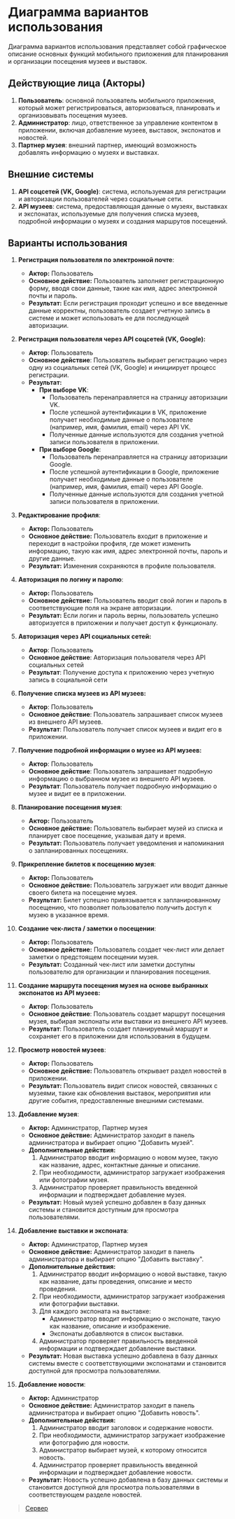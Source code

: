 # Диаграмма вариантов использования

Диаграмма вариантов использования представляет собой графическое описание основных функций мобильного приложения для планирования и организации посещения музеев и выставок.

## Действующие лица (Акторы)

1. **Пользователь**: основной пользователь мобильного приложения, который может регистрироваться, авторизоваться, планировать и организовывать посещения музеев.
2. **Администратор**: лицо, ответственное за управление контентом в приложении, включая добавление музеев, выставок, экспонатов и новостей.
3. **Партнер музея**: внешний партнер, имеющий возможность добавлять информацию о музеях и выставках.

## Внешние системы

1. **API соцсетей (VK, Google)**: система, используемая для регистрации и авторизации пользователей через социальные сети.
2. **API музеев**: система, предоставляющая данные о музеях, выставках и экспонатах, используемые для получения списка музеев, подробной информации о музеях и создания маршрутов посещений.

## Варианты использования

1. **Регистрация пользователя по электронной почте**:
    - **Актор:** Пользователь
    - **Основное действие:** Пользователь заполняет регистрационную форму, вводя свои данные, такие как имя, адрес электронной почты и пароль.
    - **Результат:** Если регистрация проходит успешно и все введенные данные корректны, пользователь создает учетную запись в системе и может использовать ее для последующей авторизации.

2. **Регистрация пользователя через API соцсетей (VK, Google):**

   - **Актор**: Пользователь
   - **Основное действие**: Пользователь выбирает регистрацию через одну из социальных сетей (VK, Google) и инициирует процесс регистрации.
   - **Результат:**
     - **При выборе VK**:
       - Пользователь перенаправляется на страницу авторизации VK.
       - После успешной аутентификации в VK, приложение получает необходимые данные о пользователе (например, имя, фамилия, email) через API VK.
       - Полученные данные используются для создания учетной записи пользователя в приложении.
     - **При выборе Google**:
       - Пользователь перенаправляется на страницу авторизации Google.
       - После успешной аутентификации в Google, приложение получает необходимые данные о пользователе (например, имя, фамилия, email) через API Google.
       - Полученные данные используются для создания учетной записи пользователя в приложении.

3. **Редактирование профиля**:
    - **Актор:** Пользователь
    - **Основное действие:** Пользователь входит в приложение и переходит в настройки профиля, где может изменить информацию, такую как имя, адрес электронной почты, пароль и другие данные.
    - **Результат:** Изменения сохраняются в профиле пользователя.

4. **Авторизация по логину и паролю**:
    - **Актор:** Пользователь
    - **Основное действие:** Пользователь вводит свой логин и пароль в соответствующие поля на экране авторизации.
    - **Результат:** Если логин и пароль верны, пользователь успешно авторизуется в приложении и получает доступ к функционалу.

5. **Авторизация через API социальных сетей:**
   - **Актор**: Пользователь
   - **Основное действие**: Авторизация пользователя через API социальных сетей
   - **Результат**: Получение доступа к приложению через учетную запись в социальной сети

6. **Получение списка музеев из API музеев:**
   - **Актор**: Пользователь
   - **Основное действие**: Пользователь запрашивает список музеев из внешнего API музеев.
   - **Результат**: Пользователь получает список музеев и видит его в приложении.

7. **Получение подробной информации о музее из API музеев:**
   - **Актор**: Пользователь
   - **Основное действие**: Пользователь запрашивает подробную информацию о выбранном музее из внешнего API музеев.
   - **Результат**: Пользователь получает подробную информацию о музее и видит ее в приложении.

8. **Планирование посещения музея**:
    - **Актор:** Пользователь
    - **Основное действие:** Пользователь выбирает музей из списка и планирует свое посещение, указывая дату и время.
    - **Результат:** Пользователь получает уведомления и напоминания о запланированных посещениях.

9. **Прикрепление билетов к посещению музея**:
    - **Актор:** Пользователь
    - **Основное действие:** Пользователь загружает или вводит данные своего билета на посещение музея.
    - **Результат:** Билет успешно привязывается к запланированному посещению, что позволяет пользователю получить доступ к музею в указанное время.

10. **Создание чек-листа / заметки о посещении**:
     - **Актор:** Пользователь
     - **Основное действие:** Пользователь создает чек-лист или делает заметки о предстоящем посещении музея.
     - **Результат:** Созданный чек-лист или заметки доступны пользователю для организации и планирования посещения.

11. **Создание маршрута посещения музея на основе выбранных экспонатов из API музеев:**
    - **Актор**: Пользователь
    - **Основное действие**: Пользователь создает маршрут посещения музея, выбирая экспонаты или выставки из внешнего API музеев.
    - **Результат**: Пользователь создает планируемый маршрут и сохраняет его в приложении для использования в будущем.

12. **Просмотр новостей музеев**:
     - **Актор:** Пользователь
     - **Основное действие:** Пользователь открывает раздел новостей в приложении.
     - **Результат:** Пользователь видит список новостей, связанных с музеями, такие как обновления выставок, мероприятия или другие события, предоставленные внешними системами.

13. **Добавление музея**:
    - **Актор:** Администратор, Партнер музея
    - **Основное действие:** Администратор заходит в панель администратора и выбирает опцию "Добавить музей".
    - **Дополнительные действия:**
        1. Администратор вводит информацию о новом музее, такую как название, адрес, контактные данные и описание.
        2. При необходимости, администратор загружает изображения или фотографии музея.
        3. Администратор проверяет правильность введенной информации и подтверждает добавление музея.
    - **Результат:** Новый музей успешно добавлен в базу данных системы и становится доступным для просмотра пользователями.

14. **Добавление выставки и экспоната**:
    - **Актор:** Администратор, Партнер музея
    - **Основное действие:** Администратор заходит в панель администратора и выбирает опцию "Добавить выставку".
    - **Дополнительные действия:**
        1. Администратор вводит информацию о новой выставке, такую как название, даты проведения, описание и место проведения.
        2. При необходимости, администратор загружает изображения или фотографии выставки.
        3. Для каждого экспоната на выставке:
            - Администратор вводит информацию о экспонате, такую как название, описание и изображение.
            - Экспонаты добавляются в список выставки.
        4. Администратор проверяет правильность введенной информации и подтверждает добавление выставки.
    - **Результат:** Новая выставка успешно добавлена в базу данных системы вместе с соответствующими экспонатами и становится доступной для просмотра пользователями.

15. **Добавление новости**:
    - **Актор:** Администратор
    - **Основное действие:** Администратор заходит в панель администратора и выбирает опцию "Добавить новость".
    - **Дополнительные действия:**
        1. Администратор вводит заголовок и содержание новости.
        2. При необходимости, администратор загружает изображение или фотографию для новости.
        3. Администратор выбирает музей, к которому относится новость.
        4. Администратор проверяет правильность введенной информации и подтверждает добавление новости.
    - **Результат:** Новость успешно добавлена в базу данных системы и становится доступной для просмотра пользователями в соответствующем разделе новостей.

> [Сервер](https://www.plantuml.com/plantuml/uml/dLVTQkD65BxNKmovsQkOnhbg287Sj5sMXONGNXM2a1LRM9QC96-wBGKhBjijcqtsej1U5BQbBw1uO-nDRESLPjwevvmPoQEHrdQQ48UScUyxvpi_CvFOiNsNVT7uqhAUn5qlwDkHtME-5xZ9gxxBmYZfXDPgmNQIC3f9NW7ccz3tmtDjxJYAmlElmY0vyNvqsLvJM_esTXqxTkiNJpfsApptWZOxi_tOjIpVFKjO4hB8QtSIrl8YrqcyCB0E-0U-vFVYaa_XzvXdue9FyEy3PiVe8u8jx_ajd_CPN_2PICM56DAsfHZIfkDMpvD4cHY2VS4dOiZuN8o0SoAkQTCBEqe28BFGiHsqGUppGUpsl46F_MGn-1f8FMo7_y4p_e1HaSCBSSdKdvCTf1eufqxOwuN1wLuL2B5D-CSYpXdyA5dY4cpNEKFajlyFd7qVCF4h2eHzKoPIoC9h-9o0xfdEtJIut_EnJ1caSLeVaZr8EfMOrk2sYeL8cria69MANy0Br3u7zwFmh1BHxm2y0OAnWW9eYI5YEFokp7HLOgeBuoEq3FP9mPNnJ_oUGM0P8or3SfIMYHfcK7z32cu1UuVQzQAjKxPlaFnB5FTvIe0DlZC8Ro4kYdmwJYKZ7yX32YEofAwPI2qfv7Y6LS6ig6c0xt5ErGE6GMzBDghNBIcxWNX6ueho3JD9-H_2zaoy1dzN34gnSgSvEssvILtF0_KzV2wCn27z0qKo4Ry15QvVQsEjC_TzEwWLCeEAO7i-v4czmJgGfhT5mnXEYgP9d6uru7yWn2aMIYOP-f_VxLBHO6I9SWfYvZG5Ts94sJ0yhAR3wJXTFqusz_Wxu4gf1Wlod0Sl_UVknSWaDbl-JuXkhdJA9e4maN0aKfbnR3TguupniS6l7O2AVxyo1nbiJ04sKyIGypaTp6zmqbQD78M3n0NX6vGNdVIfc81MYsg-AMTmSBsLyi24bS3ZoiYZpkd-qDdCkQ06NLAoBtLqu9x7LJN6H5Uqj5o_Lek1UuGIPAnJOZ3Mwa2iql6pVb5YqwlwOotPTyzsp3lp-CLJCgk4zBtJbztr95-78PXhYVAb5LcRB6i8OI3uN_eHLqDRTmOYEHG0cOiRa1tkDbPNrm4xFAG7HohUu0abhd6qZuwi_1BFjzEjkswtl3fOO_T8lqWGWMN5smh69ZFsx-NxyoV7Xltxs-yl3fzSGN5eh5FnMTJ-EbH-r-IWuZhO058dEy1KakMfiJMg5E4ZOVBu_ooc9AknAxEk-ecIFbFpIOzRQBsIAnB_25ZURiqIvcLtlQSgGaxIUfHi_4Svge5iz6JXwvxb2Fdur4toYQnRr7kmOcgMgUY9f5kAbuvXL2yIqwfU4xfPFGKi-b_3YBbiAswdYbaUonMpEd5BzjMzK37Ni6ZdjgN-pwc6KxCWgOo5bUkQ1Odu3m00)

<code-block lang="plantuml" src="../diagrams/usecase.puml">

</code-block>
